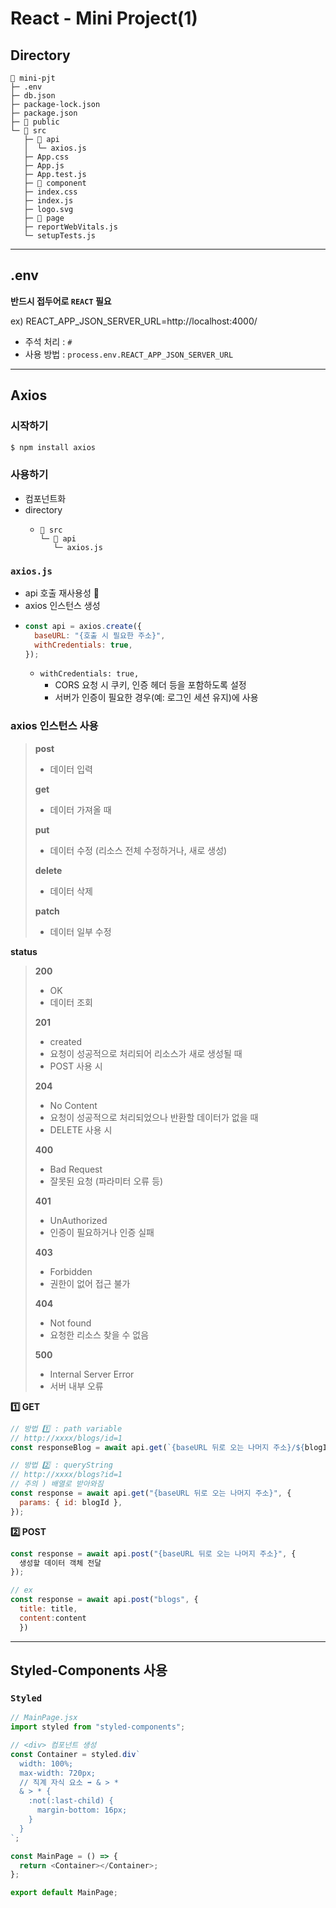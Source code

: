 # React - Mini Project(1)

## Directory

```
📂 mini-pjt
├─ .env
├─ db.json
├─ package-lock.json
├─ package.json
├─ 📂 public
└─ 📂 src
   ├─ 📂 api
   │  └─ axios.js
   ├─ App.css
   ├─ App.js
   ├─ App.test.js
   ├─ 📂 component
   ├─ index.css
   ├─ index.js
   ├─ logo.svg
   ├─ 📂 page
   ├─ reportWebVitals.js
   └─ setupTests.js

```

---

## .env

**반드시 접두어로 `REACT` 필요**

ex) REACT_APP_JSON_SERVER_URL=http://localhost:4000/

- 주석 처리 : `#`
- 사용 방법 : `process.env.REACT_APP_JSON_SERVER_URL`

---

## Axios

### 시작하기

```bash
$ npm install axios
```

### 사용하기

- 컴포넌트화
- directory
  - ```
    📂 src
    └─ 📂 api
       └─ axios.js
    ```

### `axios.js`

- api 호출 재사용성 🔺
- axios 인스턴스 생성
- ```js
  const api = axios.create({
    baseURL: "{호출 시 필요한 주소}",
    withCredentials: true,
  });
  ```
  - `withCredentials: true,`
    - CORS 요청 시 쿠키, 인증 헤더 등을 포함하도록 설정
    - 서버가 인증이 필요한 경우(예: 로그인 세션 유지)에 사용

### axios 인스턴스 사용

> **post**
>
> - 데이터 입력
>
> **get**
>
> - 데이터 가져올 때
>
> **put**
>
> - 데이터 수정 (리소스 전체 수정하거나, 새로 생성)
>
> **delete**
>
> - 데이터 삭제
>
> **patch**
>
> - 데이터 일부 수정

**status**

> **200**
>
> - OK
> - 데이터 조회
>
> **201**
>
> - created
> - 요청이 성공적으로 처리되어 리소스가 새로 생성될 때
> - POST 사용 시
>
> **204**
>
> - No Content
> - 요청이 성공적으로 처리되었으나 반환할 데이터가 없을 때
> - DELETE 사용 시
>
> **400**
>
> - Bad Request
> - 잘못된 요청 (파라미터 오류 등)
>
> **401**
>
> - UnAuthorized
> - 인증이 필요하거나 인증 실패
>
> **403**
>
> - Forbidden
> - 권한이 없어 접근 불가
>
> **404**
>
> - Not found
> - 요청한 리소스 찾을 수 없음
>
> **500**
>
> - Internal Server Error
> - 서버 내부 오류

**1️⃣ GET**

```js
// 방법 1️⃣ : path variable
// http://xxxx/blogs/id=1
const responseBlog = await api.get(`{baseURL 뒤로 오는 나머지 주소}/${blogId}`);

// 방법 2️⃣ : queryString
// http://xxxx/blogs?id=1
// 주의 ) 배열로 받아와짐
const response = await api.get("{baseURL 뒤로 오는 나머지 주소}", {
  params: { id: blogId },
});
```

**2️⃣ POST**

```js
const response = await api.post("{baseURL 뒤로 오는 나머지 주소}", {
  생성할 데이터 객체 전달
});

// ex
const response = await api.post("blogs", {
  title: title,
  content:content
  })
```

---

## Styled-Components 사용

### `Styled`

```js
// MainPage.jsx
import styled from "styled-components";

// <div> 컴포넌트 생성
const Container = styled.div`
  width: 100%;
  max-width: 720px;
  // 직계 자식 요소 ➡️ & > *
  & > * {
    :not(:last-child) {
      margin-bottom: 16px;
    }
  }
`;

const MainPage = () => {
  return <Container></Container>;
};

export default MainPage;
```

